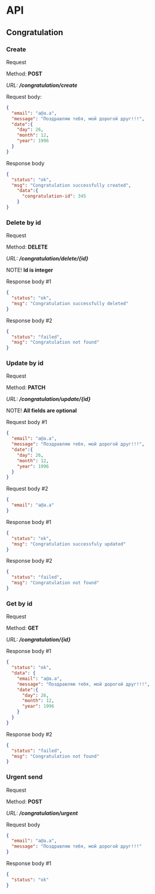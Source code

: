# API
## Congratulation
### Create
Request </p>
Method: **POST** <p>
_URL: **/congratulation/create**_

Request body: <p>
```json
{
  "email": "a@a.a",
  "message": "Поздравляю тебя, мой дорогой друг!!!",
  "date":{
    "day": 26,
    "month": 12,
    "year": 1996
  }
}
```
Response body</p>
```json
{
  "status": "ok",
  "msg": "Congratulation successfully created",
    "data":{
      "congratulation-id": 345
    }
}
```
### Delete by id
Request </p>
Method: **DELETE** <p>
_URL: **/congratulation/delete/{id}**_

NOTE! **Id is integer**

Response body #1</p>
```json
{
  "status": "ok",
  "msg": "Congratulation successfully deleted"
}
```
Response body #2
```json
{
  "status": "failed",
  "msg": "Congratulation not found"
}
```

### Update by id
Request </p>
Method: **PATCH** <p>
_URL: **/congratulation/update/{id}**_

NOTE! **All fields are optional**

Request body #1 </p>
```json
{
  "email": "a@a.a",
  "message": "Поздравляю тебя, мой дорогой друг!!!",
  "date":{
    "day": 26,
    "month": 12,
    "year": 1996
  }
}
```

Request body #2 </p>
```json
{
  "email": "a@a.a"
}
```

Response body #1 </p>
```json
{
  "status": "ok",
  "msg": "Congratulation successfuly updated"
}
```
Response body #2
```json
{
  "status": "failed",
  "msg": "Congratulation not found"
}
```
### Get by id
Request </p>
Method: **GET** <p>
_URL: **/congratulation/{id}**_

Response body #1 </p>
```json
{
  "status": "ok",
  "data": {
    "email": "a@a.a",
    "message": "Поздравляю тебя, мой дорогой друг!!!",
    "date":{
      "day": 26,
      "month": 12,
      "year": 1996
    }
  }
}
```
Response body #2
```json
{
  "status": "failed",
  "msg": "Congratulation not found"
}
```

### Urgent send
Request </p>
Method: **POST** <p>
_URL: **/congratulation/urgent**_

Request body </p>
```json
{
  "email": "a@a.a",
  "message": "Поздравляю тебя, мой дорогой друг!!!"
}
```

Response body #1 </p>
```json
{
  "status": "ok"
}
```